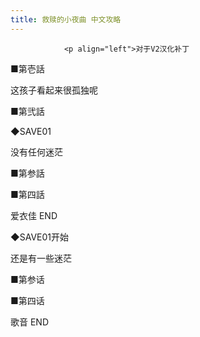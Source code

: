 ```yaml
---
title: 救赎的小夜曲 中文攻略
---
```


                <p align="left">对于V2汉化补丁



<p align="left">■第壱話

这孩子看起来很孤独呢

■第弐話

◆SAVE01

没有任何迷茫

■第参話

■第四話



<p align="left">爱衣佳 END



<p align="left">◆SAVE01开始

还是有一些迷茫

■第参话

■第四话



<p align="left">歌音 END


              
